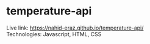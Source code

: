 # temperature-api
Live link: https://nahid-eraz.github.io/temperature-api/
<br/>
Technologies: Javascript, HTML, CSS
